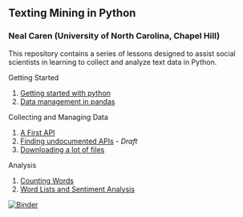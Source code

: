 ## Texting Mining in Python
### Neal Caren (University of North Carolina, Chapel Hill)

This repository contains a series of lessons designed to assist social scientists in learning to collect and analyze text data in Python.

Getting Started
1. [Getting started with python](https://github.com/nealcaren/Lessons/blob/master/Notebooks/Getting%20Starting%20with%20Python.ipynb)
2. [Data management in pandas](https://github.com/nealcaren/Lessons/blob/master/Notebooks/Data%20management%20in%20pandas.ipynb)

Collecting and Managing Data    
1. [A First API](https://github.com/nealcaren/Lessons/blob/master/Notebooks/A%20First%20API.ipynb)
3. [Finding undocumented APIs](https://github.com/nealcaren/Lessons/blob/master/Notebooks/Undocument%20APIs.ipynb) - *Draft*
4. [Downloading a lot of files](https://github.com/nealcaren/Lessons/blob/master/Notebooks/Downloading.ipynb)

Analysis    
1. [Counting Words](https://github.com/nealcaren/Lessons/blob/master/Notebooks/Counting%20Words.ipynb)
2. [Word Lists and Sentiment Analysis](https://github.com/nealcaren/Lessons/blob/master/Notebooks/Word%20Lists.ipynb)


[![Binder](https://mybinder.org/badge_logo.svg)](https://mybinder.org/v2/gh/nealcaren/Lessons/master)
